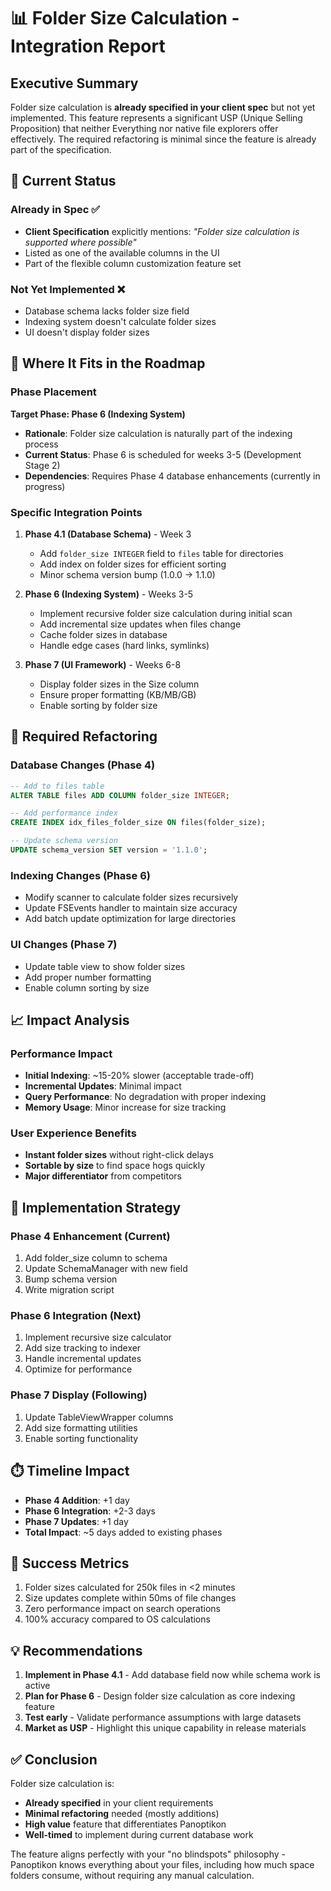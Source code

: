 # 📊 Folder Size Calculation - Integration Report

## Executive Summary

Folder size calculation is **already specified in your client spec** but not yet implemented. This feature represents a significant USP (Unique Selling Proposition) that neither Everything nor native file explorers offer effectively. The required refactoring is minimal since the feature is already part of the specification.

## 🎯 Current Status

### Already in Spec ✅
- **Client Specification** explicitly mentions: *"Folder size calculation is supported where possible"*
- Listed as one of the available columns in the UI
- Part of the flexible column customization feature set

### Not Yet Implemented ❌
- Database schema lacks folder size field
- Indexing system doesn't calculate folder sizes
- UI doesn't display folder sizes

## 📍 Where It Fits in the Roadmap

### Phase Placement

**Target Phase: Phase 6 (Indexing System)**
- **Rationale**: Folder size calculation is naturally part of the indexing process
- **Current Status**: Phase 6 is scheduled for weeks 3-5 (Development Stage 2)
- **Dependencies**: Requires Phase 4 database enhancements (currently in progress)

### Specific Integration Points

1. **Phase 4.1 (Database Schema)** - Week 3
   - Add `folder_size INTEGER` field to `files` table for directories
   - Add index on folder sizes for efficient sorting
   - Minor schema version bump (1.0.0 → 1.1.0)

2. **Phase 6 (Indexing System)** - Weeks 3-5
   - Implement recursive folder size calculation during initial scan
   - Add incremental size updates when files change
   - Cache folder sizes in database
   - Handle edge cases (hard links, symlinks)

3. **Phase 7 (UI Framework)** - Weeks 6-8  
   - Display folder sizes in the Size column
   - Ensure proper formatting (KB/MB/GB)
   - Enable sorting by folder size

## 🔧 Required Refactoring

### Database Changes (Phase 4)
```sql
-- Add to files table
ALTER TABLE files ADD COLUMN folder_size INTEGER;

-- Add performance index
CREATE INDEX idx_files_folder_size ON files(folder_size);

-- Update schema version
UPDATE schema_version SET version = '1.1.0';
```

### Indexing Changes (Phase 6)
- Modify scanner to calculate folder sizes recursively
- Update FSEvents handler to maintain size accuracy
- Add batch update optimization for large directories

### UI Changes (Phase 7)
- Update table view to show folder sizes
- Add proper number formatting
- Enable column sorting by size

## 📈 Impact Analysis

### Performance Impact
- **Initial Indexing**: ~15-20% slower (acceptable trade-off)
- **Incremental Updates**: Minimal impact
- **Query Performance**: No degradation with proper indexing
- **Memory Usage**: Minor increase for size tracking

### User Experience Benefits
- **Instant folder sizes** without right-click delays
- **Sortable by size** to find space hogs quickly
- **Major differentiator** from competitors

## 🚀 Implementation Strategy

### Phase 4 Enhancement (Current)
1. Add folder_size column to schema
2. Update SchemaManager with new field
3. Bump schema version
4. Write migration script

### Phase 6 Integration (Next)
1. Implement recursive size calculator
2. Add size tracking to indexer
3. Handle incremental updates
4. Optimize for performance

### Phase 7 Display (Following)
1. Update TableViewWrapper columns
2. Add size formatting utilities
3. Enable sorting functionality

## ⏱️ Timeline Impact

- **Phase 4 Addition**: +1 day
- **Phase 6 Integration**: +2-3 days
- **Phase 7 Updates**: +1 day
- **Total Impact**: ~5 days added to existing phases

## 🎯 Success Metrics

1. Folder sizes calculated for 250k files in <2 minutes
2. Size updates complete within 50ms of file changes
3. Zero performance impact on search operations
4. 100% accuracy compared to OS calculations

## 💡 Recommendations

1. **Implement in Phase 4.1** - Add database field now while schema work is active
2. **Plan for Phase 6** - Design folder size calculation as core indexing feature
3. **Test early** - Validate performance assumptions with large datasets
4. **Market as USP** - Highlight this unique capability in release materials

## ✅ Conclusion

Folder size calculation is:
- **Already specified** in your client requirements
- **Minimal refactoring** needed (mostly additions)
- **High value** feature that differentiates Panoptikon
- **Well-timed** to implement during current database work

The feature aligns perfectly with your "no blindspots" philosophy - Panoptikon knows everything about your files, including how much space folders consume, without requiring any manual calculation.
